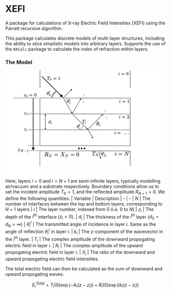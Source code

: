 # XEFI
A package for calculations of X-ray Electric Field Intensities (XEFI) using the Parratt recursive algorithm.

This package calculates discrete models of multi-layer structures, including the ability to slice simplistic models into arbitrary layers. 
Supports the use of the `KKCalc` package to calculate the index of refraction within layers.

### The Model

![Model](docs/geometry.png)
Here, layers $i=0$ and $i=N+1$ are semi-infinite layers, typically modelling air/vacuum and a substrate respectively. Boundary conditions allow us to set the incident amplitude $T_0 = 1$, and the reflected amplitude $R_{N+1}=0$. We define the following quantities:
| Variable     | Description
| -            | -
| $N$          | The number of interfaces between the top and bottom layers, corresponding to $N+1$ layers
| $i$          | The layer number, indexed from 0 (i.e. 0 to $N$)
| $z_i$        | The depth of the $i^{th}$ interface ($z_i < 0$).
| $d_i$        | The thickness of the $i^{th}$ layer ($d_0 = d_N = \infty$)
| $\theta^t_i$ | The transmitted angle of incidence in layer $i$. Same as the angle of reflection $\theta^r_i$ in layer $i$.
| $k_i$        | The z-component of the wavevector in the $i^{th}$ layer.
| $T_i$        | The complex amplitude of the downward propogating electric field in layer i.
| $R_i$        | The complex amplitude of the upward propogating electric field in layer i.
| $X_i$        | The ratio of the downward and upward propogating electric field intensities.

The total electric field can then be calculated as the sum of downward and upward propogating waves:

$$ E^{Total}_i = T_i(0) \exp\left(-i k_i \left(z-z_i\right)\right) + R_i(0) \exp\left(i k_i \left(z-z_i\right)\right) $$